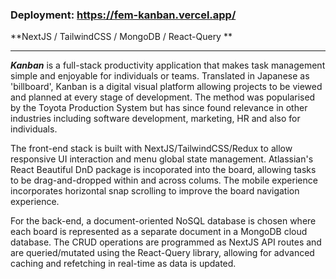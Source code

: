 ### Deployment: https://fem-kanban.vercel.app/ ###

**NextJS / TailwindCSS / MongoDB / React-Query **

----

***Kanban*** is a full-stack productivity application that makes task management simple and enjoyable for individuals or teams. Translated in Japanese as 'billboard', Kanban is a digital visual platform allowing projects to be viewed and planned at every stage of development. The method was popularised by the Toyota Production System but has since found relevance in other industries including software development, marketing, HR and also for individuals.

The front-end stack is built with NextJS/TailwindCSS/Redux to allow responsive UI interaction and menu global state management. Atlassian's React Beautiful DnD package is incoporated into the board, allowing tasks to be drag-and-dropped within and across colums. The mobile experience incorporates horizontal snap scrolling to improve the board navigation experience.

For the back-end, a document-oriented NoSQL database is chosen where each board is represented as a separate document in a MongoDB cloud database. The CRUD operations are programmed as NextJS API routes and are queried/mutated using the React-Query library, allowing for advanced caching and refetching in real-time as data is updated.